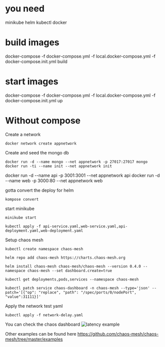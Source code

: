 # you need
minikube
helm
kubectl
docker


# build images
docker-compose -f docker-compose.yml -f local.docker-compose.yml -f docker-compose.init.yml build

# start images
docker-compose -f docker-compose.yml -f local.docker-compose.yml -f docker-compose.init.yml up


# Without compose
Create a network
```
docker network create appnetwork
```
Create and seed the mongo db
```
docker run -d --name mongo --net appnetwork -p 27017:27017 mongo
docker run -ti --name init --net appnetwork init
```

docker run -d --name api -p 3001:3001 --net appnetwork api
docker run -d --name web -p 3000:80 --net appnetwork web

gotta convert the deploy for helm

```
kompose convert
```

start minikube

```
minikube start
```

```
kubectl apply -f api-service.yaml,web-service.yaml,api-deployment.yaml,web-deployment.yaml
```

Setup chaos mesh
```
kubectl create namespace chaos-mesh

helm repo add chaos-mesh https://charts.chaos-mesh.org

helm install chaos-mesh chaos-mesh/chaos-mesh --version 0.4.0 --namespace chaos-mesh --set dashboard.create=true
 
kubectl get deployments,pods,services --namespace chaos-mesh

kubectl patch service chaos-dashboard -n chaos-mesh --type='json' --patch='[{"op": "replace", "path": "/spec/ports/0/nodePort", "value":31111}]'

```

Apply the network test yaml
```
kubectl apply -f network-delay.yaml
```

You can check the chaos dashboard 
![latency example](https://user-images.githubusercontent.com/25798273/129636140-b8710ef9-86f8-4a34-9542-987c7028086d.PNG)

Other examples can be found here
https://github.com/chaos-mesh/chaos-mesh/tree/master/examples
